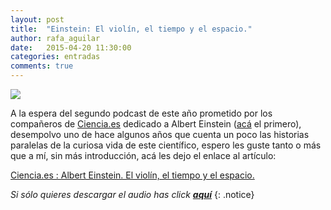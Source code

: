 ```yaml
---
layout: post
title:  "Einstein: El violín, el tiempo y el espacio."
author: rafa_aguilar
date:   2015-04-20 11:30:00
categories: entradas
comments: true
---
```


![][violin]

A la espera del segundo podcast de este año prometido por los compañeros de [Ciencia.es][ciencia] dedicado a Albert Einstein ([acá][einstein_I] el primero), desempolvo uno de hace algunos años que cuenta un poco las historias paralelas de la curiosa vida de este científico, espero les guste tanto o más que a mí, sin más introducción, acá les dejo el enlace al artículo:

[Ciencia.es : Albert Einstein. El violín, el tiempo y el espacio.][einstein_II]

_Si sólo quieres descargar el audio has click **[aquí][audio]**_
{: .notice}

[einstein_I]:http://rafaaguilar.github.io/entradas/einstein-y-la-teoria-de-la-relatividad/
[einstein_II]:http://cienciaes.com/biografias/2011/01/28/albert-einstein-el-violin-el-tiempo-y-el-espacio/
[ciencia]: http://cienciaes.com
[audio]:http://traffic.libsyn.com/cienciaes/bi039_einstein.mp3
[violin]:http://cienciaes.com/images/499.jpg
